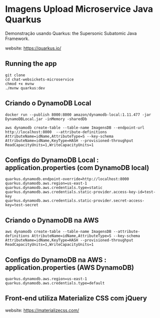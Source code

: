 # Imagens Upload Microservice Java Quarkus

Demonstração usando Quarkus: the Supersonic Subatomic Java Framework.

website: https://quarkus.io/

## Running the app

```
git clone
cd chat-websickets-microservice
chmod +x mvnw
./mvnw quarkus:dev
```

## Criando o DynamoDB Local

```
docker run --publish 8000:8000 amazon/dynamodb-local:1.11.477 -jar DynamoDBLocal.jar -inMemory -sharedDb

aws dynamodb create-table --table-name ImagensDB --endpoint-url http://localhost:8000  --attribute-definitions AttributeName=idName,AttributeType=S --key-schema AttributeName=idName,KeyType=HASH --provisioned-throughput ReadCapacityUnits=1,WriteCapacityUnits=1
```

## Configs do DynamoDB Local : application.properties (com DynamoDB local)

```
quarkus.dynamodb.endpoint-override=http://localhost:8000
quarkus.dynamodb.aws.region=us-east-1
quarkus.dynamodb.aws.credentials.type=static
quarkus.dynamodb.aws.credentials.static-provider.access-key-id=test-key
quarkus.dynamodb.aws.credentials.static-provider.secret-access-key=test-secret
```

## Criando o DynamoDB na AWS

```
aws dynamodb create-table --table-name ImagensDB --attribute-definitions AttributeName=idName,AttributeType=S --key-schema AttributeName=idName,KeyType=HASH --provisioned-throughput ReadCapacityUnits=1,WriteCapacityUnits=1
```

## Configs do DynamoDB na AWS : application.properties (AWS DynamoDB)

```
quarkus.dynamodb.aws.region=us-east-1
quarkus.dynamodb.aws.credentials.type=default
```

## Front-end utiliza Materialize CSS com jQuery

website: https://materializecss.com/
